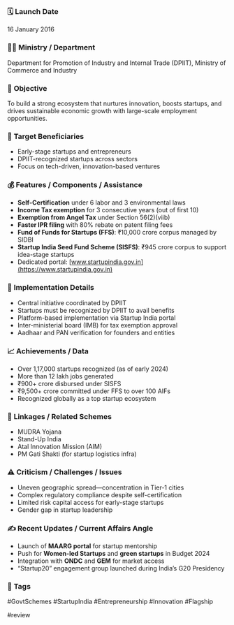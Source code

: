 

### 🗓️ **Launch Date**
16 January 2016

### 🧑‍🏫 **Ministry / Department**
Department for Promotion of Industry and Internal Trade (DPIIT), Ministry of Commerce and Industry

### 🎯 **Objective**
To build a strong ecosystem that nurtures innovation, boosts startups, and drives sustainable economic growth with large-scale employment opportunities.

### 👥 **Target Beneficiaries**
- Early-stage startups and entrepreneurs  
- DPIIT-recognized startups across sectors  
- Focus on tech-driven, innovation-based ventures

### 💰 **Features / Components / Assistance**
- **Self-Certification** under 6 labor and 3 environmental laws  
- **Income Tax exemption** for 3 consecutive years (out of first 10)  
- **Exemption from Angel Tax** under Section 56(2)(viib)  
- **Faster IPR filing** with 80% rebate on patent filing fees  
- **Fund of Funds for Startups (FFS)**: ₹10,000 crore corpus managed by SIDBI  
- **Startup India Seed Fund Scheme (SISFS)**: ₹945 crore corpus to support idea-stage startups  
- Dedicated portal: [www.startupindia.gov.in](https://www.startupindia.gov.in)

### 📍 **Implementation Details**
- Central initiative coordinated by DPIIT  
- Startups must be recognized by DPIIT to avail benefits  
- Platform-based implementation via Startup India portal  
- Inter-ministerial board (IMB) for tax exemption approval  
- Aadhaar and PAN verification for founders and entities

### 📈 **Achievements / Data**
- Over 1,17,000 startups recognized (as of early 2024)  
- More than 12 lakh jobs generated  
- ₹900+ crore disbursed under SISFS  
- ₹9,500+ crore committed under FFS to over 100 AIFs  
- Recognized globally as a top startup ecosystem

### 🧩 **Linkages / Related Schemes**
- MUDRA Yojana  
- Stand-Up India  
- Atal Innovation Mission (AIM)  
- PM Gati Shakti (for startup logistics infra)

### ⚠️ **Criticism / Challenges / Issues**
- Uneven geographic spread—concentration in Tier-1 cities  
- Complex regulatory compliance despite self-certification  
- Limited risk capital access for early-stage startups  
- Gender gap in startup leadership

### ✍️ **Recent Updates / Current Affairs Angle**
- Launch of **MAARG portal** for startup mentorship  
- Push for **Women-led Startups** and **green startups** in Budget 2024  
- Integration with **ONDC** and **GEM** for market access  
- “Startup20” engagement group launched during India’s G20 Presidency

### 🔗 **Tags**
#GovtSchemes #StartupIndia #Entrepreneurship #Innovation #Flagship

#review